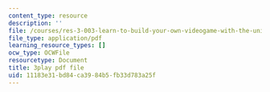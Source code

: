 ```yaml
---
content_type: resource
description: ''
file: /courses/res-3-003-learn-to-build-your-own-videogame-with-the-unity-game-engine-and-microsoft-kinect-january-iap-2017/11183e31bd84ca3984b5fb33d783a25f_jQtaHCk9PLQ.pdf
file_type: application/pdf
learning_resource_types: []
ocw_type: OCWFile
resourcetype: Document
title: 3play pdf file
uid: 11183e31-bd84-ca39-84b5-fb33d783a25f
---
```

